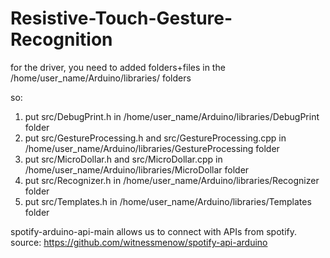 # Resistive-Touch-Gesture-Recognition

for the driver, you need to added folders+files in the /home/user_name/Arduino/libraries/<libName> folders

so:

1. put src/DebugPrint.h in /home/user_name/Arduino/libraries/DebugPrint folder
2. put src/GestureProcessing.h and src/GestureProcessing.cpp in /home/user_name/Arduino/libraries/GestureProcessing folder
3. put src/MicroDollar.h and src/MicroDollar.cpp in /home/user_name/Arduino/libraries/MicroDollar folder
4. put src/Recognizer.h in /home/user_name/Arduino/libraries/Recognizer folder
5. put src/Templates.h in /home/user_name/Arduino/libraries/Templates folder


spotify-arduino-api-main allows us to connect with APIs from spotify. source: https://github.com/witnessmenow/spotify-api-arduino